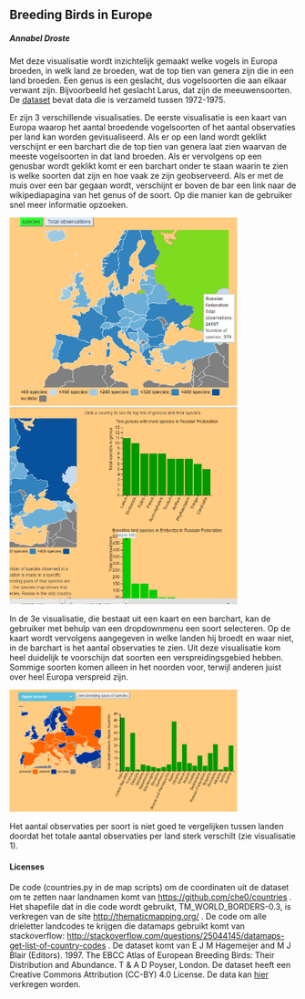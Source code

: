 ## Breeding Birds in Europe

##### Annabel Droste

Met deze visualisatie wordt inzichtelijk gemaakt welke vogels in Europa broeden, in welk land ze broeden, wat de top tien van genera zijn die in een land broeden. 
Een genus is een geslacht, dus vogelsoorten die aan elkaar verwant zijn. Bijvoorbeeld het geslacht Larus, dat zijn de meeuwensoorten. 
De [dataset](http://ipt.sovon.nl/resource?r=eoa1997) bevat data die is verzameld tussen 1972-1975. 

Er zijn 3 verschillende visualisaties. De eerste visualisatie is een kaart van Europa waarop het aantal broedende vogelsoorten of het aantal observaties per land kan worden gevisualiseerd.
Als er op een land wordt geklikt verschijnt er een barchart die de top tien van genera laat zien waarvan de meeste vogelsoorten in dat land broeden. Als er vervolgens
op een genusbar wordt geklikt komt er een barchart onder te staan waarin te zien is welke soorten dat zijn en hoe vaak ze zijn geobserveerd. Als er met de muis over een 
bar gegaan wordt, verschijnt er boven de bar een link naar de wikipediapagina van het genus of de soort. Op die manier kan de gebruiker snel meer informatie opzoeken. 

<img src="docs/visualisatie1.PNG" width="400">
<img src="docs/visualisatie2.PNG" width="400">

In de 3e visualisatie, die bestaat uit een kaart en een barchart, kan de gebruiker met behulp van een dropdownmenu een soort selecteren. Op de kaart wordt vervolgens
aangegeven in welke landen hij broedt en waar niet, in de barchart is het aantal observaties te zien. Uit deze visualisatie kom heel duidelijk te voorschijn dat soorten
een verspreidingsgebied hebben. Sommige soorten komen alleen in het noorden voor, terwijl anderen juist over heel Europa verspreid zijn. 

<img src="docs/visualisatie3.PNG" width="400">

Het aantal observaties per soort is niet goed te vergelijken tussen landen doordat het totale aantal observaties per land sterk verschilt (zie visualisatie 1). 

#### Licenses
De code (countries.py in de map scripts) om de coordinaten uit de dataset om te zetten naar landnamen komt van https://github.com/che0/countries .
Het shapefile dat in die code wordt gebruikt, TM_WORLD_BORDERS-0.3, is verkregen van de site http://thematicmapping.org/ .
De code om alle drieletter landcodes te krijgen die datamaps gebruikt komt van stackoverflow: http://stackoverflow.com/questions/25044145/datamaps-get-list-of-country-codes .
De dataset komt van E J M Hagemeijer and M J Blair (Editors). 1997. The EBCC Atlas of European Breeding Birds: Their Distribution and Abundance. T & A D Poyser, London.
De dataset heeft een Creative Commons Attribution (CC-BY) 4.0 License. De data kan [hier](http://ipt.sovon.nl/resource?r=eoa1997) verkregen worden. 